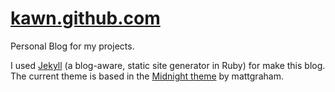 [kawn.github.com](https://kawn.github.com)
===============

Personal Blog for my projects.

I used [Jekyll](https://github.com/mojombo/jekyll) (a blog-aware, static site generator in Ruby) for make this blog.
The current theme is based in the [Midnight theme](https://github.com/mattgraham/Midnight) by mattgraham.
